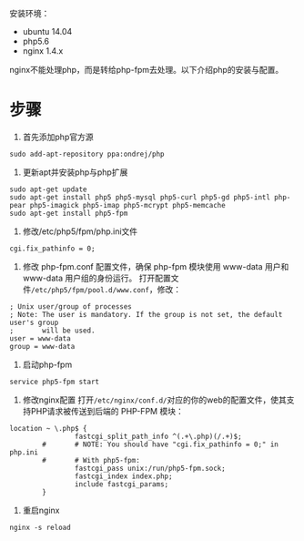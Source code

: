 安装环境：
* ubuntu 14.04
* php5.6
* nginx 1.4.x

nginx不能处理php，而是转给php-fpm去处理。以下介绍php的安装与配置。

# 步骤

1. 首先添加php官方源
```
sudo add-apt-repository ppa:ondrej/php
```

1. 更新apt并安装php与php扩展
```
sudo apt-get update
sudo apt-get install php5 php5-mysql php5-curl php5-gd php5-intl php-pear php5-imagick php5-imap php5-mcrypt php5-memcache
sudo apt-get install php5-fpm
```

1. 修改/etc/php5/fpm/php.ini文件
```
cgi.fix_pathinfo = 0;
```

1. 修改 php-fpm.conf 配置文件，确保 php-fpm 模块使用 www-data 用户和 www-data 用户组的身份运行。
打开配置文件`/etc/php5/fpm/pool.d/www.conf`，修改：
```
; Unix user/group of processes
; Note: The user is mandatory. If the group is not set, the default user's group
;       will be used.
user = www-data
group = www-data
```

1. 启动php-fpm
```
service php5-fpm start
```

1. 修改nginx配置
打开`/etc/nginx/conf.d/`对应的你的web的配置文件，使其支持PHP请求被传送到后端的 PHP-FPM 模块：
```
location ~ \.php$ {
                fastcgi_split_path_info ^(.+\.php)(/.+)$;
        #       # NOTE: You should have "cgi.fix_pathinfo = 0;" in php.ini
        #       # With php5-fpm:
                fastcgi_pass unix:/run/php5-fpm.sock;
                fastcgi_index index.php;
                include fastcgi_params;
        }
```

1. 重启nginx
```
nginx -s reload
```
